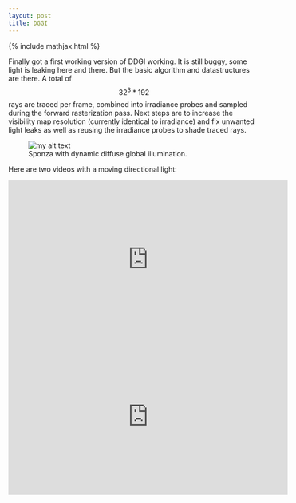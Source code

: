 ```yaml
---
layout: post
title: DGGI
---
```


{% include mathjax.html %}

Finally got a first working version of DDGI working.
It is still buggy, some light is leaking here and there.
But the basic algorithm and datastructures are there.
A total of $$32^3*192$$ rays are traced per frame, combined into
irradiance probes and sampled during the forward rasterization pass.
Next steps are to increase the visibility map resolution (currently identical to irradiance) and
fix unwanted light leaks as well as reusing the irradiance probes to shade traced rays.  

<figure>
  <img src="{{site.url}}/images/dggi.png" alt="my alt text"/>
  <figcaption>Sponza with dynamic diffuse global illumination.</figcaption>
</figure>

Here are two videos with a moving directional light:
<iframe width="560" height="315" src="https://www.youtube.com/embed/xE7ZIMDbApE?rel=0;showinfo=0" frameborder="0" allow="accelerometer; autoplay; encrypted-media; gyroscope; picture-in-picture" allowfullscreen></iframe>

<iframe width="560" height="315" src="https://www.youtube.com/embed/g12g2JFD6i4?rel=0;showinfo=0" frameborder="0" allow="accelerometer; autoplay; encrypted-media; gyroscope; picture-in-picture" allowfullscreen></iframe>